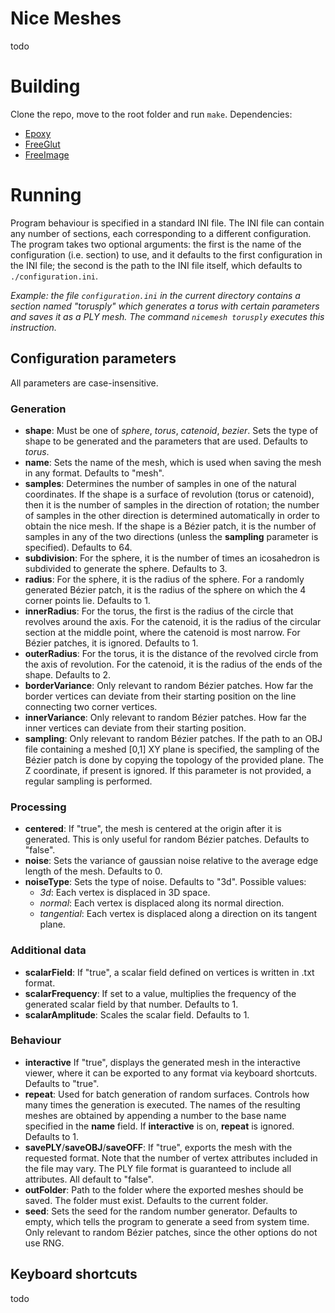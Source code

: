 # Nice Meshes
todo

# Building
Clone the repo, move to the root folder and run `make`.
Dependencies:
- [Epoxy](https://github.com/anholt/libepoxy)
- [FreeGlut](https://freeglut.sourceforge.net/)
- [FreeImage](https://freeimage.sourceforge.io/)

# Running
Program behaviour is specified in a standard INI file. The INI file can contain any number of sections, each corresponding to a different configuration. The program takes two optional arguments: the first is the name of the configuration (i.e. section) to use, and it defaults to the first configuration in the INI file; the second is the path to the INI file itself, which defaults to `./configuration.ini`.

*Example: the file `configuration.ini` in the current directory contains a section named "torusply" which generates a torus with certain parameters and saves it as a PLY mesh. The command `nicemesh torusply` executes this instruction.*

## Configuration parameters
All parameters are case-insensitive.

### Generation
- **shape**: Must be one of *sphere*, *torus*, *catenoid*, *bezier*. Sets the type of shape to be generated and the parameters that are used. Defaults to *torus*.
- **name**: Sets the name of the mesh, which is used when saving the mesh in any format. Defaults to "mesh".
- **samples**: Determines the number of samples in one of the natural coordinates. If the shape is a surface of revolution (torus or catenoid), then it is the number of samples in the direction of rotation; the number of samples in the other direction is determined automatically in order to obtain the nice mesh. If the shape is a Bézier patch, it is the number of samples in any of the two directions (unless the **sampling** parameter is specified). Defaults to 64.
- **subdivision**: For the sphere, it is the number of times an icosahedron is subdivided to generate the sphere. Defaults to 3.
- **radius**: For the sphere, it is the radius of the sphere. For a randomly generated Bézier patch, it is the radius of the sphere on which the 4 corner points lie. Defaults to 1.
- **innerRadius**: For the torus, the first is the radius of the circle that revolves around the axis. For the catenoid, it is the radius of the circular section at the middle point, where the catenoid is most narrow. For Bézier patches, it is ignored. Defaults to 1.
- **outerRadius**: For the torus, it is the distance of the revolved circle from the axis of revolution. For the catenoid, it is the radius of the ends of the shape. Defaults to 2.
- **borderVariance**: Only relevant to random Bézier patches. How far the border vertices can deviate from their starting position on the line connecting two corner vertices.
- **innerVariance**: Only relevant to random Bézier patches. How far the inner vertices can deviate from their starting position.
- **sampling**: Only relevant to random Bézier patches. If the path to an OBJ file containing a meshed \[0,1\] XY plane is specified, the sampling of the Bézier patch is done by copying the topology of the provided plane. The Z coordinate, if present is ignored. If this parameter is not provided, a regular sampling is performed.

### Processing
- **centered**: If "true", the mesh is centered at the origin after it is generated. This is only useful for random Bézier patches. Defaults to "false".
- **noise**: Sets the variance of gaussian noise relative to the average edge length of the mesh. Defaults to 0.
- **noiseType**: Sets the type of noise. Defaults to "3d". Possible values:
    - *3d*: Each vertex is displaced in 3D space.
    - *normal*: Each vertex is displaced along its normal direction.
    - *tangential*: Each vertex is displaced along a direction on its tangent plane.

### Additional data
- **scalarField**: If "true", a scalar field defined on vertices is written in .txt format.
- **scalarFrequency**: If set to a value, multiplies the frequency of the generated scalar field by that number. Defaults to 1.
- **scalarAmplitude**: Scales the scalar field. Defaults to 1.

### Behaviour
- **interactive** If "true", displays the generated mesh in the interactive viewer, where it can be exported to any format via keyboard shortcuts. Defaults to "true".
- **repeat**: Used for batch generation of random surfaces. Controls how many times the generation is executed. The names of the resulting meshes are obtained by appending a number to the base name specified in the **name** field. If **interactive** is on, **repeat** is ignored. Defaults to 1.
- **savePLY**/**saveOBJ**/**saveOFF**: If "true", exports the mesh with the requested format. Note that the number of vertex attributes included in the file may vary. The PLY file format is guaranteed to include all attributes. All default to "false".
- **outFolder**: Path to the folder where the exported meshes should be saved. The folder must exist. Defaults to the current folder.
- **seed**: Sets the seed for the random number generator. Defaults to empty, which tells the program to generate a seed from system time. Only relevant to random Bézier patches, since the other options do not use RNG.

## Keyboard shortcuts
todo